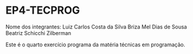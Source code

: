 # EP4-TECPROG
Nome dos integrantes:
Luiz Carlos Costa da Silva
Briza Mel Dias de Sousa
Beatriz Schicchi Zilberman

Este é o quarto exercício programa da matéria técnicas em programação.
